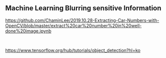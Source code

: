 <h2> Machine Learning Blurring sensitive Information </h2>

https://github.com/ChaminLee/2019.10.28-Extracting-Car-Numbers-with-OpenCV/blob/master/extract%20car%20number%20in%20well-done%20image.ipynb

<br/>

https://www.tensorflow.org/hub/tutorials/object_detection?hl=ko

